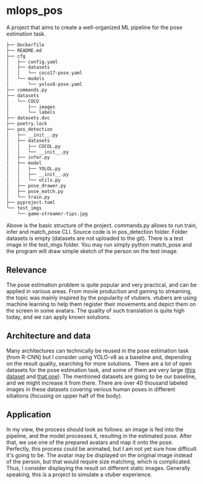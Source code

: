 # mlops_pos

A project that aims to create a well-organized ML pipeline for the pose estimation task.
```bash
├── Dockerfile
├── README.md
├── cfg
│   ├── config.yaml
│   ├── datasets
│   │   └── coco17-pose.yaml
│   └── models
│       └── yolov8-pose.yaml
├── commands.py
├── datasets
│   └── COCO
│       ├── images
│       └── labels
├── datasets.dvc
├── poetry.lock
├── pos_detection
│   ├── __init__.py
│   ├── datasets
│   │   ├── COCOL.py
│   │   └── __init__.py
│   ├── infer.py
│   ├── model
│   │   ├── YOLOL.py
│   │   ├── __init__.py
│   │   └── utils.py
│   ├── pose_drawer.py
│   ├── pose_match.py
│   └── train.py
├── pyproject.toml
└── test_imgs
    └── game-streamer-tips.jpg
```

Above is the basic structure of the project. commands.py allows to run train,
infer and match_pose CLI. Source code is in pos_detection folder. Folder
datasets is empty (datasets are not uploaded to the git). There is a test image
in the test_imgs folder. You may run simply python match_pose and the program
will draw simple sketch of the person on the test image.

## Relevance

The pose estimation problem is quite popular and very practical, and can be
applied in various areas. From movie production and gaming to streaming, the
topic was mainly inspired by the popularity of vtubers. vtubers are using
machine learning to help them register their movements and depict them on the
screen in some avatars. The quality of such translation is quite high today, and
we can apply known solutions.

## Architecture and data

Many architectures can technically be reused in the pose estimation task (from
R-CNN) but I consider using YOLO-v8 as a baseline and, depending on the result
quality, searching for more solutions.  There are a lot of open datasets for the
pose estimation task, and some of them are very large
([this dataset](https://academictorrents.com/details/34f2197d360ac8453b33f50d09e452d504d30cbb)
and [that one](http://human-pose.mpi-inf.mpg.de/#overview)). The mentioned
datasets are going to be our baseline, and we might increase it from there.
There are over 40 thousand labeled images in these datasets covering verious
human poses in different sitiations (focusing on upper half of the body).

## Application

In my view, the process should look as follows: an image is fed into the
pipeline, and the model processes it, resulting in the estimated pose. After
that, we use one of the prepared avatars and map it onto the pose. Perfectly,
this process could be animated, but I am not yet sure how difficult it's going
to be. The avatar may be displayed on the original image instead of the person,
but that would require size matching, which is complicated. Thus, I consider
displaying the result on different static images. Generally speaking, this is a
project to simulate a vtuber experience.
